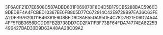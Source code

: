 3F6ACF21D7E8508C587ADBD601F069070F8D4D5B179CB5288BAC5960D9DEDBF4A4FCBED10367EE0FB805D77C672914C42E9729B97EA36C63FEA2DFB97620D11B46381E6D8BFD9C8AB55DA95DE4C78D7B21E06D245444FF5FBB3656DCDD9FB2B738DD7CD2FA11FBF73BF64FDA74774EA8225B496427BAD30D9D63A48AA28C09A2
